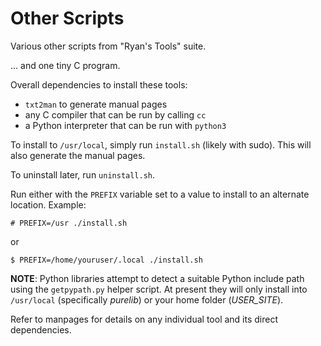 # Other Scripts

Various other scripts from "Ryan's Tools" suite.

... and one tiny C program.

Overall dependencies to install these tools:

* `txt2man` to generate manual pages
* any C compiler that can be run by calling `cc`
* a Python interpreter that can be run with `python3`

To install to `/usr/local`, simply run `install.sh` (likely with sudo).
This will also generate the manual pages.

To uninstall later, run `uninstall.sh`.

Run either with the `PREFIX` variable set to a value to install to an alternate
location. Example:

```shell
# PREFIX=/usr ./install.sh
```

or

```shell
$ PREFIX=/home/youruser/.local ./install.sh
```

**NOTE**: Python libraries attempt to detect a suitable Python include path
using the `getpypath.py` helper script. At present they will only install
into `/usr/local` (specifically *purelib*) or your home folder (*USER_SITE*).

Refer to manpages for details on any individual tool and its direct dependencies.
